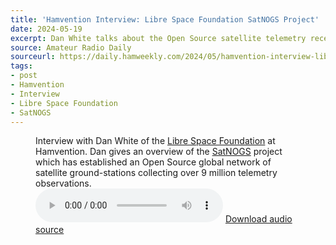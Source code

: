 ```yaml
---
title: 'Hamvention Interview: Libre Space Foundation SatNOGS Project'
date: 2024-05-19
excerpt: Dan White talks about the Open Source satellite telemetry reception network.
source: Amateur Radio Daily
sourceurl: https://daily.hamweekly.com/2024/05/hamvention-interview-libre-space-foundation-satnogs/
tags:
- post
- Hamvention
- Interview
- Libre Space Foundation
- SatNOGS
---
```

<figure>
  <figcaption>Interview with Dan White of the <a href="https://libre.space/">Libre Space Foundation</a> at Hamvention. Dan gives an overview of the <a href="https://satnogs.org/">SatNOGS</a> project which has established an Open Source global network of satellite ground-stations collecting over 9 million telemetry observations.</figcaption>
  <audio controls src="https://assets.midnightcheese.com/amateur-radio-daily/audio-interview/SatNOGS-240517_1035.mp3"></audio>
  <span><a href="https://assets.midnightcheese.com/amateur-radio-daily/audio-interview/SatNOGS-240517_1035.mp3"> Download audio source</a></span>
</figure>